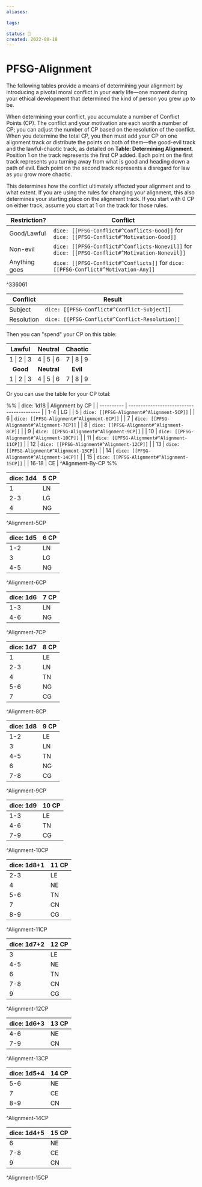 ```yaml
---
aliases:

tags:

status: 🌰
created: 2022-08-18
---
```

# PFSG-Alignment

The following tables provide a means of determining your alignment by introducing a pivotal moral conflict in your early life—one moment during your ethical development that determined the kind of person you grew up to be.

When determining your conflict, you accumulate a number of Conflict Points (CP). The conflict and your motivation are each worth a number of CP; you can adjust the number of CP based on the resolution of the conflict. When you determine the total CP, you then must add your CP on one alignment track or distribute the points on both of them—the good-evil track and the lawful-chaotic track, as detailed on **Table: Determining Alignment**. Position 1 on the track represents the first CP added. Each point on the first track represents you turning away from what is good and heading down a path of evil. Each point on the second track represents a disregard for law as you grow more chaotic.

This determines how the conflict ultimately affected your alignment and to what extent. If you are using the rules for changing your alignment, this also determines your starting place on the alignment track. If you start with 0 CP on either track, assume you start at 1 on the track for those rules.

| Restriction?  | Conflict                                                                                       |
| ------------- | ---------------------------------------------------------------------------------------------- |
| Good/Lawful   | `dice: [[PFSG-Conflict#^Conflicts-Good]]` for `dice: [[PFSG-Conflict#^Motivation-Good]]`       |
| Non-evil      | `dice: [[PFSG-Conflict#^Conflicts-Nonevil]]` for `dice: [[PFSG-Conflict#^Motivation-Nonevil]]` |
| Anything goes | `dice: [[PFSG-Conflict#^Conflicts]]` for `dice: [[PFSG-Conflict#^Motivation-Any]]`             |

^336061

| Conflict   | Result                                         |
| ---------- | ---------------------------------------------- |
| Subject    | `dice: [[PFSG-Conflict#^Conflict-Subject]]`    |
| Resolution | `dice: [[PFSG-Conflict#^Conflict-Resolution]]` |

Then you can "spend" your CP on this table:

|   Lawful    |   Neutral   |   Chaotic   |
|:-----------:|:-----------:|:-----------:|
| 1 \| 2 \| 3 | 4 \| 5 \| 6 | 7 \| 8 \| 9 |
|  **Good**   | **Neutral** |  **Evil**   |
| 1 \| 2 \| 3 | 4 \| 5 \| 6 | 7 \| 8 \| 9 |

Or you can use the table for your CP total:

%%
| dice: 1d18 | Alignment by CP                           |
| ---------- | ----------------------------------------- |
| 1-4        | LG                                        |
| 5          | `dice: [[PFSG-Alignment#^Alignment-5CP]]`  |
| 6          | `dice: [[PFSG-Alignment#^Alignment-6CP]]`  |
| 7          | `dice: [[PFSG-Alignment#^Alignment-7CP]]`  |
| 8          | `dice: [[PFSG-Alignment#^Alignment-8CP]]`  |
| 9          | `dice: [[PFSG-Alignment#^Alignment-9CP]]`  |
| 10         | `dice: [[PFSG-Alignment#^Alignment-10CP]]` |
| 11         | `dice: [[PFSG-Alignment#^Alignment-11CP]]` |
| 12         | `dice: [[PFSG-Alignment#^Alignment-12CP]]` |
| 13         | `dice: [[PFSG-Alignment#^Alignment-13CP]]` |
| 14         | `dice: [[PFSG-Alignment#^Alignment-14CP]]` |
| 15         | `dice: [[PFSG-Alignment#^Alignment-15CP]]` |
| 16-18      | CE                                        |
^Alignment-By-CP
%%

| dice: 1d4 | 5 CP |
| --------- | ---- |
| 1         | LN   |
| 2-3       | LG   |
| 4         | NG   |
^Alignment-5CP

| dice: 1d5 | 6 CP |
| --------- | ---- |
| 1-2       | LN   |
| 3         | LG   |
| 4-5       | NG   |
^Alignment-6CP

| dice: 1d6 | 7 CP |
| --------- | ---- |
| 1-3       | LN   |
| 4-6       | NG   |
^Alignment-7CP

| dice: 1d7 | 8 CP |
| --------- | ---- |
| 1         | LE   |
| 2-3       | LN   |
| 4         | TN   |
| 5-6       | NG   |
| 7         | CG   |
^Alignment-8CP

| dice: 1d8 | 9 CP |
| --------- | ---- |
| 1-2       | LE   |
| 3         | LN   |
| 4-5       | TN   |
| 6         | NG   |
| 7-8       | CG   |
^Alignment-9CP

| dice: 1d9 | 10 CP |
| --------- | ----- |
| 1-3       | LE    |
| 4-6       | TN    |
| 7-9       | CG    |
^Alignment-10CP

| dice: 1d8+1 | 11 CP |
| ----------- | ----- |
| 2-3         | LE    |
| 4           | NE    |
| 5-6         | TN    |
| 7           | CN    |
| 8-9         | CG    |
^Alignment-11CP

| dice: 1d7+2 | 12 CP |
| ----------- | ----- |
| 3           | LE    |
| 4-5         | NE    |
| 6           | TN    |
| 7-8         | CN    |
| 9           | CG    |
^Alignment-12CP

| dice: 1d6+3 | 13 CP |
| ----------- | ----- |
| 4-6         | NE    |
| 7-9         | CN    |
^Alignment-13CP

| dice: 1d5+4 | 14 CP |
| ----------- | ----- |
| 5-6         | NE    |
| 7           | CE    |
| 8-9         | CN    |
^Alignment-14CP

| dice: 1d4+5 | 15 CP |
| ----------- | ----- |
| 6           | NE    |
| 7-8         | CE    |
| 9           | CN    |
^Alignment-15CP
